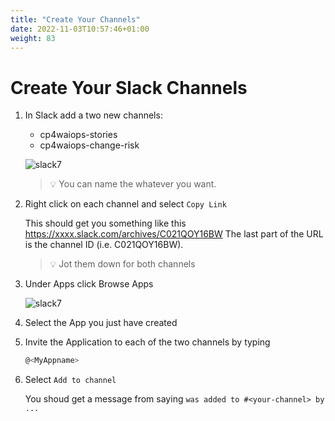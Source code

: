 ```yaml
---
title: "Create Your Channels"
date: 2022-11-03T10:57:46+01:00
weight: 83
---
```



# Create Your Slack Channels


1. In Slack add a two new channels:
	* cp4waiops-stories
	* cp4waiops-change-risk

	![slack7](/cp4waiops-training/pics/slack/slack003.png)


	> 💡 You can name the whatever you want.
	
2. Right click on each channel and select `Copy Link`

	This should get you something like this https://xxxx.slack.com/archives/C021QOY16BW
	The last part of the URL is the channel ID (i.e. C021QOY16BW). 
	
	>💡 Jot them down for both channels
	
3. Under Apps click Browse Apps

	![slack7](/cp4waiops-training/pics/slack/slack013.png)

4. Select the App you just have created

5. Invite the Application to each of the two channels by typing

	```bash
	@<MyAppname>
	

6. Select `Add to channel`

	You shoud get a message from <MyAppname> saying `was added to #<your-channel> by ...`



